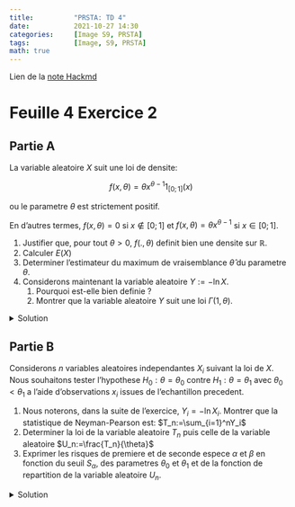 ```yaml
---
title:          "PRSTA: TD 4"
date:           2021-10-27 14:30
categories:     [Image S9, PRSTA]
tags:           [Image, S9, PRSTA]
math: true
---
```

Lien de la [note Hackmd](https://hackmd.io/@lemasymasa/r1J96crSt)

# Feuille 4 Exercice 2

## Partie A

La variable aleatoire $X$ suit une loi de densite:

$$
f(x,\theta)=\theta x^{\theta-1}1_{[0;1]}(x)
$$

ou le parametre $\theta$ est strictement positif.

En d’autres termes, $f(x, \theta) = 0$ si $x \not\in [0; 1]$ et $f(x, \theta) = \theta x^{\theta−1}$ si $x \in [0; 1]$.

1. Justifier que, pour tout $\theta \gt 0$, $f(., \theta)$ definit bien une densite sur $\mathbb R$.
2. Calculer $E(X)$
3. Determiner l’estimateur du maximum de vraisemblance $\hat\theta$ du parametre $\theta$.
4. Considerons maintenant la variable aleatoire $Y := − \ln X$.
    1. Pourquoi est-elle bien definie ?
    2. Montrer que la variable aleatoire $Y$ suit une loi $\Gamma(1, \theta)$.

<details markdown="1"><summary>Solution</summary>

1.

Comme $\theta\gt 0$ et $x\in[0;1]$, $f(x,\theta)$ est strictement positive.

$$
\begin{aligned}
\int_0^1f(x,\theta)&=[x^{\theta}]^1_0\\
&= 1^{\theta}-0 =1
\end{aligned}
$$

On a donc bien une densite.

2.

$$
\begin{aligned}
E(X)&=\int_0^1xf(x,\theta)1_{[0;1]}dx\\
&= \int_0^1\theta x^{\theta}dx\\
&= \biggr[\frac{\theta x^{\theta+1}}{\theta+1}\biggr]^1_0\\
&= \frac{\theta}{\theta+1}\gt0
\end{aligned}
$$

3.

Considerons:

$$
\begin{aligned}
L(x_1,\dots,x_n,\theta) &= \prod_{i=1}^n\theta x_i^{\theta-1}1_{[0;1]}(x_i)\\
&= \theta^n\prod_{i=1}^nx_i^{\theta-1}\prod_{i=1}^n1_{[0;1]}(x_i)
\end{aligned}
$$

*Pourquoi est-ce que les indicatrices ne posent pas de problemes ?*
> Car nos observations sont entre $0$ et $1$

Pour determiner le maximum, nous pouvons nous restreindre au cas: $(x_1,\dots,x_n)\in[0;1]$ car les $x_i$ sont des observations.

Passons au logarithme:

$$
\ln(L(x_1,\dots,x_n,\theta))=n\ln(\theta)+(\theta-1)\sum_{i=1}^nx_i
$$

Calculons la derivee partielle:

$$
\frac{\partial\ln(x_1,\dots,x_n,\theta)}{\partial\theta}=\frac{n}{\theta}+\sum_{i=1}^n\ln(X_i)\\
\begin{aligned}
\frac{\partial\ln(x_1,\dots,x_n)}{\partial\theta}&=0\\
\Leftrightarrow\theta&=-\frac{n}{\sum_{i=1}^n\ln(X_i)}
\end{aligned}
$$

Verifions la conditions du second ordre:

$$
\frac{\partial^2\ln(L(x_1,\dots,x_n,\theta))}{\partial\theta^2}=-\frac{n}{\theta^2}\lt 0\quad \forall \theta\gt 0
$$

<div class="alert alert-success" role="alert" markdown="1">
$\hat\theta$ est bien l'EMV!
</div>

4.

Question 1.

Elle est bien definie car comme $X\in[0;1]$, $\ln(X)\lt0$ donc $-\ln(X)\gt 0$

2.

*Pourquoi on parle de loi $\Gamma$ au lieu de loi exponentielle ?*
> Car c'est facile d'additionner les loi $\Gamma$.

$$
\begin{aligned}
y&=-\ln x\\
\ln x&=-y\\
x&=e^{-y}
\end{aligned}
$$

On pose $\phi(x)=-\ln(x)$

$$
\phi'(x)=-\frac{1}{x}\\
\phi^{-1}(x)=e^{-x}\\
\begin{aligned}
f_Y(y)&=\color{red}{-}\frac{1}{\phi'(\phi^{-1}(y))}\cdot f(\phi^{-1}(y))\quad\phi'(\phi^{-1}(y))=\color{red}{-}\frac{1}{e^{-x}}\\
&=e^{-y}\cdot\theta\phi^{-1}(y)^{\theta-1}\\
&=e^{-y}\cdot e^{-y(\theta-1)}\\
&=\theta e^{-\theta y}
\end{aligned}
$$

Donc $Y\rightsquigarrow \xi(\theta)=\Gamma(1,\theta)$

<div class="alert alert-success" role="alert" markdown="1">
$$
\boxed{\phi_y(t)=\frac{\theta}{\theta-it}}
$$

car fonction caracteristique de la **loi exponentielle**
</div>

*Qu'est-ce qu'on a oublie dans notre formule ?*
> La valeur absolue du Jacobien

</details>

## Partie B

Considerons $n$ variables aleatoires independantes $X_i$ suivant la loi de $X$. Nous souhaitons tester l’hypothese $H_0 : \theta = \theta_0$ contre $H_1 : \theta = \theta_1$ avec $\theta_0 < \theta_1$ a l’aide d’observations $x_i$ issues de l’echantillon precedent.

1. Nous noterons, dans la suite de l’exercice, $Y_i = − \ln X_i$. Montrer que la statistique de Neyman-Pearson est: $T_n:=\sum_{i=1}^nY_i$
2. Determiner la loi de la variable aleatoire $T_n$ puis celle de la variable aleatoire $U_n:=\frac{T_n}{\theta}$
3. Exprimer les risques de premiere et de seconde espece $\alpha$ et $\beta$ en fonction du seuil $S_{\alpha}$, des parametres $\theta_0$ et $\theta_1$ et de la fonction de repartition de la variable aleatoire $U_n$.

<details markdown="1"><summary>Solution</summary>

1.

$$
\begin{aligned}
\frac{L(X_1,\dots,X_n\theta_1)}{L(X_1,\dots,X_n\theta_0)}&=\frac{\prod_{i=1}^n\theta_1x_i^{\theta_1-1}}{\prod_{i=1}^n\theta_0x_i^{\theta_0-1}}\\
&= \biggr(\frac{\theta_1}{\theta_2}\biggr)^n\prod_{i=1}^nX_i^{\theta_1-\theta_0}
\end{aligned}
$$

$(H_0)$ est rejetee si:

$$
\begin{aligned}
T&\gt C_{\alpha}\\
\ln(T_n)=n\ln(\frac{\theta_1}{\theta_0})+(\theta_n-\theta_0)\sum_{i=1}^n\ln(X_i)&\gt\ln(C_{\alpha})\\
\sum_{i=1}^n\ln(X_i)&\gt\underbrace{\frac{\ln(C_{\alpha})-n\ln(\frac{\theta_1}{\theta_0})}{\theta_n-\theta_0}}_{S_{\alpha}'}\\
-\sum\ln(X_i)&\lt -S_{\alpha}'\\
T_n=-\sum_{i=1}^n\ln(X_i)&\lt S_{\alpha}\quad \text{ou } S_{\alpha}=-S_{\alpha}'
\end{aligned}
$$

2.

*Quel loi suit $T_n$ ?*

On sait que $X_i\sim P(1,\theta)$

Donc $\phi_X(t)=\frac{\theta}{\theta-it}$

$$
T_n=\sum_{i=1}^n Y_i
$$

Donc

$$
\phi_{T_n}=(\phi_{Y_i}(t))^n
$$

car les $Y_i$ sont independants.

<div class="alert alert-danger" role="alert" markdown="1">

$$
\boxed{\phi_{T_n}=\biggr(\frac{\theta}{\theta-it}\biggr)^n}
$$

Donc:
- $T_n\sim\Gamma(n, \theta_0)$ sous $(H_0)$
- $T_n\sim\Gamma(n, \theta_1)$ sous $(H_1)$

</div>

On va calculer la densite de $U_n$

$$
U_n=\theta T_n\\
\phi:]0;+\infty[\to]0;+\infty[
$$

$\phi$ est derivable et bijective:

$$
\phi^{-1}(x)=\frac{x}{\theta}\quad\text{et}\quad\phi'(x)=\theta\\
\begin{aligned}
f_{U_n}(u)&=\frac{1}{\theta}\times\frac{1}{\Gamma(n)}\biggr(\frac{u}{\theta}\biggr)^{\alpha-1}\theta^{\alpha}e^{-\theta\frac{u}{\theta}}
\end{aligned}
$$

<div class="alert alert-danger" role="alert" markdown="1">

$$
f_{U_n}(u)=\frac{1}{\Gamma(n)}u^{\alpha-1}e^{-u}
$$

Donc la loi de $U_n$ ne depend pas de $\theta$

</div>

3.

Notons $H_n$ la fonction de repartition de $U_n$.

$$
\begin{aligned}
\alpha&=P(\text{Rejeter }H_0\vert H_0\text{ vraie})\\
&= P(T_n\lt S_{\alpha}\vert H_0\text{ vraie})\\
&= P(\theta_0 T_n\le\theta_0 S_{\alpha}\vert\theta=\theta_0)\\
&= \color{red}{P}(U_n\lt\theta_0 S_{\alpha})\quad\color{red}{\text{Sous } H_0}\\
&= H_n(\theta_0S_{\alpha})
\end{aligned}\\
S_{\alpha}=\frac{H_n^{-1}(\alpha)}{\theta_0}
$$

<div class="alert alert-success" role="alert" markdown="1">

$$
H_n(x)=\int_0^x\frac{1}{\Gamma(n)}t^{\alpha-1}e^{-t}dt
$$

Si $x\lt y$ alors:

$$
H_n(y)-H_n(x)=\int_x^y\frac{1}{\Gamma(n)}t^{\alpha-1}e^{-t}dt\gt0
$$

Donc $(H_n)$ est strictement croissante sur $[0;+\infty[$

Par consequence, elle est strictement croissante

</div>

$$
\begin{aligned}
\beta &= P(\text{Rejeter } H_1\vert H_0\text{fausse})\\
&= P(T_n\ge S_{\alpha}\vert \theta=\theta_1)\\
&= P(\underbrace{\theta_1 T_n}_{\color{green}{U_n}}\ge S_{\alpha}\theta_1\vert \theta=\theta_1)\\
&= 1-H_n(\theta_1S_{\alpha})
\end{aligned}
$$

<div class="alert alert-danger" role="alert" markdown="1">

$$
\boxed{\beta=1-H_n\biggr(\frac{\theta_1}{\theta_0}H_n^{-1}(\color{green}{\alpha})\biggr)}
$$

</div>

</details>
